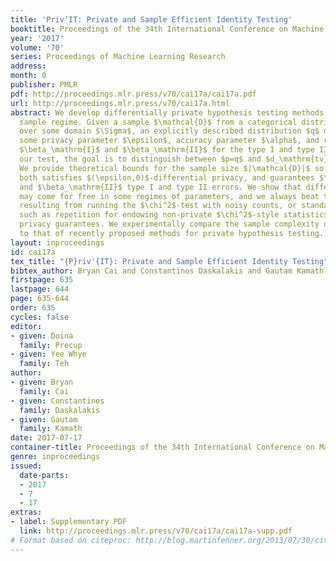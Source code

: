 ```yaml
---
title: 'Priv’IT: Private and Sample Efficient Identity Testing'
booktitle: Proceedings of the 34th International Conference on Machine Learning
year: '2017'
volume: '70'
series: Proceedings of Machine Learning Research
address: 
month: 0
publisher: PMLR
pdf: http://proceedings.mlr.press/v70/cai17a/cai17a.pdf
url: http://proceedings.mlr.press/v70/cai17a.html
abstract: We develop differentially private hypothesis testing methods for the small
  sample regime. Given a sample $\mathcal{D}$ from a categorical distribution $p$
  over some domain $\Sigma$, an explicitly described distribution $q$ over $\Sigma$,
  some privacy parameter $\epsilon$, accuracy parameter $\alpha$, and requirements
  $\beta_\mathrm{I}$ and $\beta_\mathrm{II}$ for the type I and type II errors of
  our test, the goal is to distinguish between $p=q$ and $d_\mathrm{tv}(p,q) \ge \alpha$.
  We provide theoretical bounds for the sample size $|\mathcal{D}|$ so that our method
  both satisfies $(\epsilon,0)$-differential privacy, and guarantees $\beta_\mathrm{I}$
  and $\beta_\mathrm{II}$ type I and type II errors. We show that differential privacy
  may come for free in some regimes of parameters, and we always beat the sample complexity
  resulting from running the $\chi^2$-test with noisy counts, or standard approaches
  such as repetition for endowing non-private $\chi^2$-style statistics with differential
  privacy guarantees. We experimentally compare the sample complexity of our method
  to that of recently proposed methods for private hypothesis testing.
layout: inproceedings
id: cai17a
tex_title: "{P}riv'{IT}: Private and Sample Efficient Identity Testing"
bibtex_author: Bryan Cai and Constantinos Daskalakis and Gautam Kamath
firstpage: 635
lastpage: 644
page: 635-644
order: 635
cycles: false
editor:
- given: Doina
  family: Precup
- given: Yee Whye
  family: Teh
author:
- given: Bryan
  family: Cai
- given: Constantinos
  family: Daskalakis
- given: Gautam
  family: Kamath
date: 2017-07-17
container-title: Proceedings of the 34th International Conference on Machine Learning
genre: inproceedings
issued:
  date-parts:
  - 2017
  - 7
  - 17
extras:
- label: Supplementary PDF
  link: http://proceedings.mlr.press/v70/cai17a/cai17a-supp.pdf
# Format based on citeproc: http://blog.martinfenner.org/2013/07/30/citeproc-yaml-for-bibliographies/
---
```

